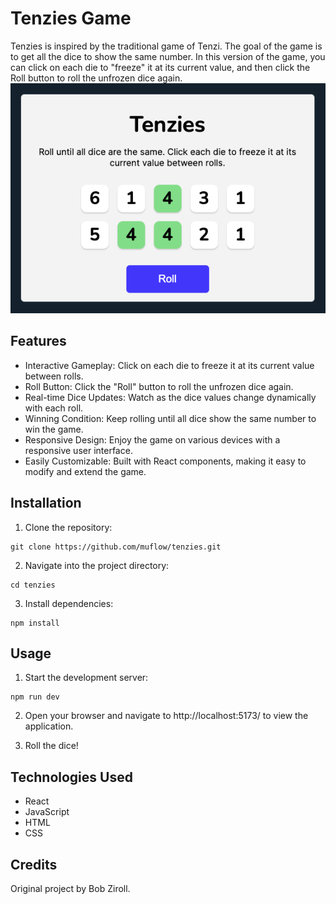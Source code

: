 # Tenzies Game

Tenzies is inspired by the traditional game of Tenzi. The goal of the game is to get all the dice to show the same number. In this version of the game, you can click on each die to "freeze" it at its current value, and then click the Roll button to roll the unfrozen dice again.
![This is an alt text.](./public/img/screenshot.png 'screenshot of the UI.')

## Features

- Interactive Gameplay: Click on each die to freeze it at its current value between rolls.
- Roll Button: Click the "Roll" button to roll the unfrozen dice again.
- Real-time Dice Updates: Watch as the dice values change dynamically with each roll.
- Winning Condition: Keep rolling until all dice show the same number to win the game.
- Responsive Design: Enjoy the game on various devices with a responsive user interface.
- Easily Customizable: Built with React components, making it easy to modify and extend the game.

## Installation

1. Clone the repository:

```
git clone https://github.com/muflow/tenzies.git
```

2. Navigate into the project directory:

```
cd tenzies
```

3. Install dependencies:

```
npm install
```

## Usage

1. Start the development server:

```
npm run dev
```

2. Open your browser and navigate to http://localhost:5173/ to view the application.

3. Roll the dice!

## Technologies Used

- React
- JavaScript
- HTML
- CSS

## Credits

Original project by Bob Ziroll.
